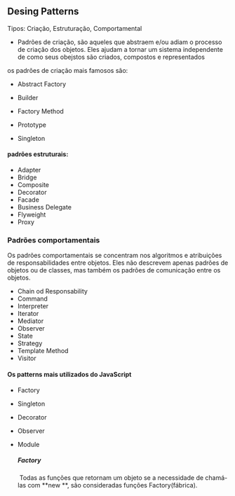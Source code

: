 ## Desing Patterns





Tipos: Criação, Estruturação, Comportamental

- Padrões de criação, são aqueles que abstraem e/ou adiam o processo de criação dos objetos. Eles ajudam a tornar um sistema independente de como seus obejstos são criados, compostos e representados

os padrões de criação mais famosos são: 



* Abstract Factory

* Builder
* Factory Method
* Prototype
* Singleton

#### padrões estruturais:

* Adapter 
* Bridge
* Composite
* Decorator 
* Facade
* Business Delegate
* Flyweight
* Proxy

### Padrões comportamentais

Os padrões comportamentais  se concentram nos algoritmos e atribuições de responsabilidades entre objetos. Eles não descrevem  apenas padrões de objetos ou de classes, mas também os padrões de comunicação entre os objetos.



* Chain od Responsability
* Command
* Interpreter
* Iterator
* Mediator
* Observer
* State 
* Strategy
* Template Method
* Visitor

#### Os patterns mais utilizados do JavaScript

* Factory

* Singleton

* Decorator

* Observer

* Module

  ##### Factory

  ​	Todas as funções que retornam um objeto se a necessidade de chamá- las com **new **, são  consideradas funções Factory(fábrica).

  



